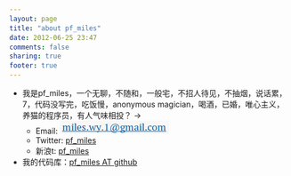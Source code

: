 ```yaml
---
layout: page
title: "about pf_miles"
date: 2012-06-25 23:47
comments: false
sharing: true
footer: true
---
```

* 我是pf\_miles，一个无聊，不随和，一般宅，不招人待见，不抽烟，说话累，7，代码没写完，吃饭慢，anonymous magician，喝酒，已婚，唯心主义，养猫的程序员，有人气味相投？ ->  
    * Email: ![email](/images/email.png "email")
    * Twitter: [pf\_miles](https://twitter.com/pf_miles)
    * 新浪t: [pf\_miles](http://weibo.com/pfmiles)
* 我的代码库：[pf\_miles AT github](https://github.com/pfmiles)
